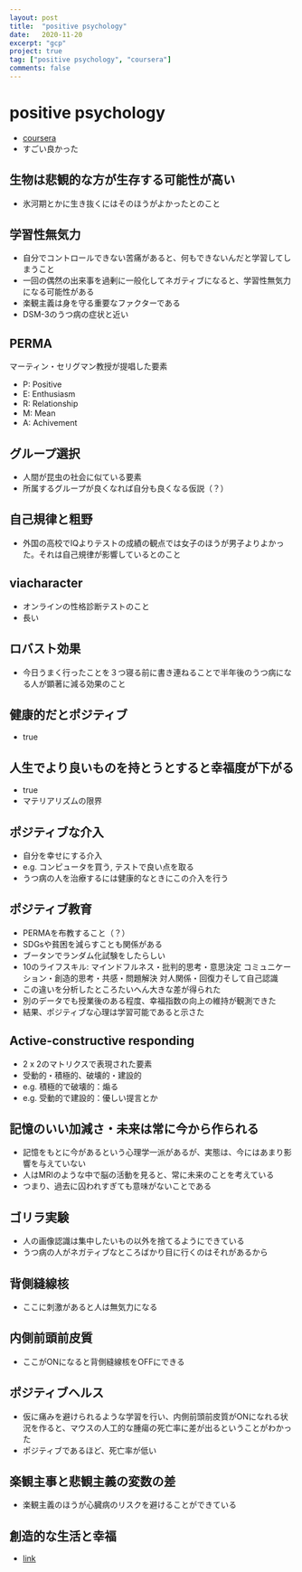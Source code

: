 ```yaml
---
layout: post
title:  "positive psychology"
date:   2020-11-20
excerpt: "gcp"
project: true
tag: ["positive psychology", "coursera"]
comments: false
---
```


# positive psychology
 - [coursera](https://www.coursera.org/learn/positive-psychology-visionary-science)
 - すごい良かった 

## 生物は悲観的な方が生存する可能性が高い
 - 氷河期とかに生き抜くにはそのほうがよかったとのこと

## 学習性無気力
 - 自分でコントロールできない苦痛があると、何もできないんだと学習してしまうこと
 - 一回の偶然の出来事を過剰に一般化してネガティブになると、学習性無気力になる可能性がある 
 - 楽観主義は身を守る重要なファクターである
 - DSM-3のうつ病の症状と近い

## PERMA
マーティン・セリグマン教授が提唱した要素
 - P: Positive
 - E: Enthusiasm
 - R: Relationship
 - M: Mean
 - A: Achivement

## グループ選択
 - 人間が昆虫の社会に似ている要素
 - 所属するグループが良くなれば自分も良くなる仮説（？）

## 自己規律と粗野
 - 外国の高校でIQよりテストの成績の観点では女子のほうが男子よりよかった。それは自己規律が影響しているとのこと

## viacharacter
 - オンラインの性格診断テストのこと
 - 長い

## ロバスト効果
 - 今日うまく行ったことを３つ寝る前に書き連ねることで半年後のうつ病になる人が顕著に減る効果のこと

## 健康的だとポジティブ
 - true

## 人生でより良いものを持とうとすると幸福度が下がる
 - true
 - マテリアリズムの限界

## ポジティブな介入
 - 自分を幸せにする介入
 - e.g. コンピュータを買う, テストで良い点を取る
 - うつ病の人を治療するには健康的なときにこの介入を行う

## ポジティブ教育
 - PERMAを布教すること（？）
 - SDGsや貧困を減らすことも関係がある
 - ブータンでランダム化試験をしたらしい
 - 10のライフスキル: マインドフルネス・批判的思考・意思決定 コミュニケーション・創造的思考・共感・問題解決 対人関係・回復力そして自己認識
 - この違いを分析したところたいへん大きな差が得られた
 - 別のデータでも授業後のある程度、幸福指数の向上の維持が観測できた
 - 結果、ポジティブな心理は学習可能であると示さた

## Active-constructive responding 
 - 2 x 2のマトリクスで表現された要素
 - 受動的・積極的、破壊的・建設的
 - e.g. 積極的で破壊的：煽る
 - e.g. 受動的で建設的：優しい提言とか

## 記憶のいい加減さ・未来は常に今から作られる
 - 記憶をもとに今があるという心理学一派があるが、実態は、今にはあまり影響を与えていない
 - 人はMRIのような中で脳の活動を見ると、常に未来のことを考えている
 - つまり、過去に囚われすぎても意味がないことである

## ゴリラ実験
 - 人の画像認識は集中したいもの以外を捨てるようにできている
 - うつ病の人がネガティブなところばかり目に行くのはそれがあるから

## 背側縫線核
 - ここに刺激があると人は無気力になる

## 内側前頭前皮質 
 - ここがONになると背側縫線核をOFFにできる

## ポジティブヘルス
 - 仮に痛みを避けられるような学習を行い、内側前頭前皮質がONになれる状況を作ると、マウスの人工的な腫瘍の死亡率に差が出るということがわかった
 - ポジティブであるほど、死亡率が低い

## 楽観主事と悲観主義の変数の差
 - 楽観主義のほうが心臓病のリスクを避けることができている

## 創造的な生活と幸福
 - [link](https://blogs.scientificamerican.com/beautiful-minds/the-creative-life-and-well-being/)

